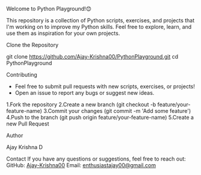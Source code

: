 Welcome to Python Playground!😊

This repository is a collection of Python scripts, exercises, and projects that I'm working on to improve my Python skills. Feel free to explore, learn, and use them as inspiration for your own projects.

Clone the Repository

git clone https://github.com/Ajay-Krishna00/PythonPlayground.git
cd PythonPlayground

Contributing

- Feel free to submit pull requests with new scripts, exercises, or projects!
- Open an issue to report any bugs or suggest new ideas.
  
1.Fork the repository
2.Create a new branch (git checkout -b feature/your-feature-name)
3.Commit your changes (git commit -m 'Add some feature')
4.Push to the branch (git push origin feature/your-feature-name)
5.Create a new Pull Request

Author

Ajay Krishna D

Contact
If you have any questions or suggestions, feel free to reach out:
GitHub: [Ajay-Krishna00](https://github.com/Ajay-Krishna00)
Email: enthusiastajay00@gmail.com
